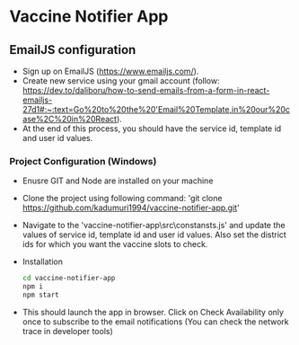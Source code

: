 # Vaccine Notifier App 

## EmailJS configuration

- Sign up on EmailJS (https://www.emailjs.com/). 
- Create new service using your gmail account (follow: https://dev.to/daliboru/how-to-send-emails-from-a-form-in-react-emailjs-27d1#:~:text=Go%20to%20the%20'Email%20Template,in%20our%20case%2C%20in%20React). 
- At the end of this process, you should have the service id, template id and user id values.

### Project Configuration (Windows)
- Enusre GIT and Node are installed on your machine
- Clone the project using following command: 'git clone https://github.com/kadumuri1994/vaccine-notifier-app.git'
- Navigate to the 'vaccine-notifier-app\src\constansts.js' and update the values of service id, template id and user id values. Also set the district ids for which you want the vaccine slots to check.

- Installation
    ```sh
    cd vaccine-notifier-app
    npm i
    npm start
    ```
- This should launch the app in browser. Click on Check Availability only once to subscribe to the email notifications (You can check the network trace in developer tools)